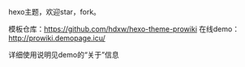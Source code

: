 hexo主题，欢迎star，fork。

模板仓库：https://github.com/hdxw/hexo-theme-prowiki
在线demo：<a href="http://prowiki.demopage.icu/" target="_blank">http://prowiki.demopage.icu/</a>

详细使用说明见demo的“关于”信息
